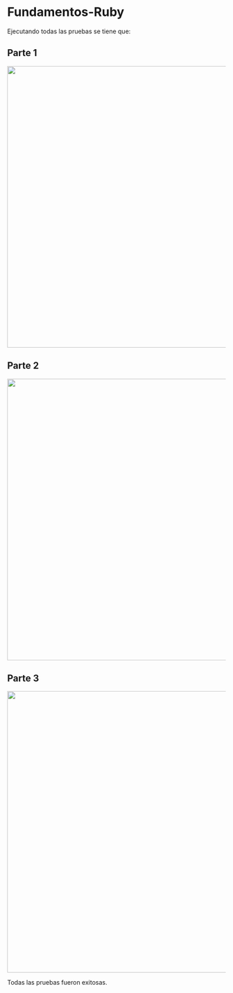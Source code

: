 # Fundamentos-Ruby
Ejecutando todas las pruebas se tiene que:
## Parte 1
<p align="center">
  <img src="https://github.com/Daniel349167/Fundamentos-Ruby/assets/62466867/bae9ff65-cebf-44e1-bf5b-52d63e1b6253" width="650" />
</p>

## Parte 2
<p align="center">
  <img src="https://github.com/Daniel349167/Fundamentos-Ruby/assets/62466867/1ab0febc-b6bc-4cd9-8808-b08858008535" width="650" />
</p>

## Parte 3
<p align="center">
  <img src="https://github.com/Daniel349167/Fundamentos-Ruby/assets/62466867/736fb57f-d4ae-49ab-84a7-68d476876484" width="650" />
</p>

Todas las pruebas fueron exitosas.
